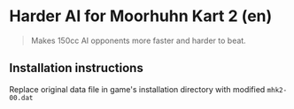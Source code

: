 # Harder AI for Moorhuhn Kart 2 (en)

> Makes 150cc AI opponents more faster and harder to beat.

## Installation instructions

Replace original data file in game's installation directory with modified `mhk2-00.dat`
